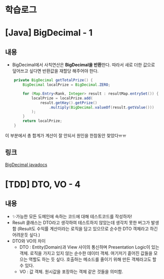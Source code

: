 # 학습로그

# [Java] BigDecimal - 1

## 내용

- BigDecimal에서 사칙연산은 **BigDecimal을 반환**한다. 따라서 새로 더한 값으로 덮어쓰고 싶다면 반환값을 재할당 해주어야 한다.

```java
    private BigDecimal getTotalPrize() {
        BigDecimal localPrize = BigDecimal.ZERO;

        for (Map.Entry<Rank, Integer> result : resultMap.entrySet()) {
            localPrize = localPrize.add(
                result.getKey().getPrize()
                    .multiply(BigDecimal.valueOf(result.getValue()))
            );
        }
        return localPrize;
    }
```

이 부분에서 총 합계가 계산이 잘 안되서 원인을 한참동안 찾았다ㅠㅠ

## 링크

[BigDecimal javadocs](https://docs.oracle.com/javase/7/docs/api/java/math/BigDecimal.html)

# [TDD] DTO, VO - 4

## 내용

- ✨가능한 모든 도메인에 속하는 코드에 대해 테스트코드를 작성하자!
- Result 클래스는 DTO라고 생각하여 테스트하지 않았는데 생각치 못한 버그가 발생함 (Result도 수익률 계산이라는 로직을 담고 있으므로 순수한 DTO 객체라고 하긴
  어려운듯 싶다.)
- DTO와 VO의 차이
    - DTO : Entity(Domain)과 View 사이의 통신하며 Presentation Logic이 있는 객체. 로직을 가지고 있지 않는 순수한 데이터 객체. 여기저기
      흩어진 값들을 모으는 역할도 하는 듯 싶다. 호출하는 메소드를 줄이기 위해 만든 객체라고도 할 수 있다.
    - VO : 값 객체. 원시값을 포장하는 객체 같은 것들을 의미함.
